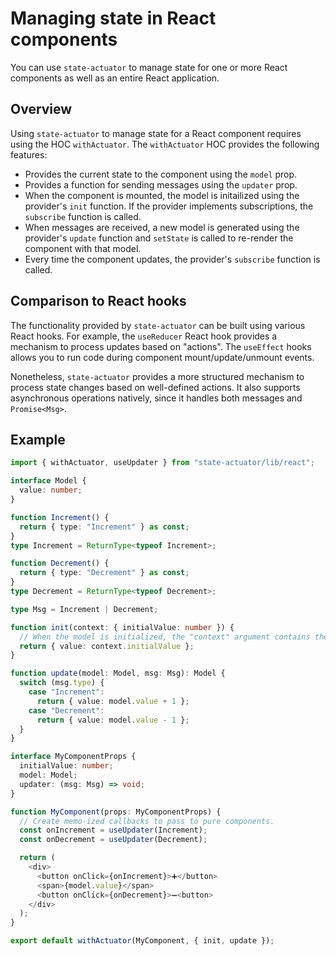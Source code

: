 # Managing state in React components

You can use `state-actuator` to manage state for one or more React components as well as an entire React application.

## Overview

Using `state-actuator` to manage state for a React component requires using the HOC `withActuator`.
The `withActuator` HOC provides the following features:

- Provides the current state to the component using the `model` prop.
- Provides a function for sending messages using the `updater` prop.
- When the component is mounted, the model is initailized using the provider's `init` function. If the provider implements subscriptions, the `subscribe` function is called.
- When messages are received, a new model is generated using the provider's `update` function and `setState` is called to re-render the component with that model.
- Every time the component updates, the provider's `subscribe` function is called.

## Comparison to React hooks

The functionality provided by `state-actuator` can be built using various React hooks. For example, the `useReducer` React hook provides a mechanism to process updates based on "actions". The `useEffect` hooks allows you to run code during component mount/update/unmount events.

Nonetheless, `state-actuator` provides a more structured mechanism to process state changes based on well-defined actions. It also supports asynchronous operations natively, since it handles both messages and `Promise<Msg>`.

## Example

```typescript
import { withActuator, useUpdater } from "state-actuator/lib/react";

interface Model {
  value: number;
}

function Increment() {
  return { type: "Increment" } as const;
}
type Increment = ReturnType<typeof Increment>;

function Decrement() {
  return { type: "Decrement" } as const;
}
type Decrement = ReturnType<typeof Decrement>;

type Msg = Increment | Decrement;

function init(context: { initialValue: number }) {
  // When the model is initialized, the "context" argument contains the props to the component (without model and updater)
  return { value: context.initialValue };
}

function update(model: Model, msg: Msg): Model {
  switch (msg.type) {
    case "Increment":
      return { value: model.value + 1 };
    case "Decrement":
      return { value: model.value - 1 };
  }
}

interface MyComponentProps {
  initialValue: number;
  model: Model;
  updater: (msg: Msg) => void;
}

function MyComponent(props: MyComponentProps) {
  // Create memo-ized callbacks to pass to pure components.
  const onIncrement = useUpdater(Increment);
  const onDecrement = useUpdater(Decrement);

  return (
    <div>
      <button onClick={onIncrement}>➕</button>
      <span>{model.value}</span>
      <button onClick={onDecrement}>➖<button>
    </div>
  );
}

export default withActuator(MyComponent, { init, update });

```
